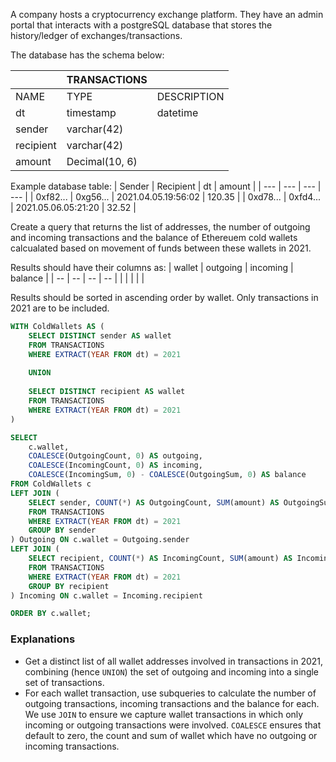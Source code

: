 A company hosts a cryptocurrency exchange platform. They have an admin portal that interacts with a postgreSQL database that stores the history/ledger of exchanges/transactions.

The database has the schema below:

|  | TRANSACTIONS |  |
|---|---|---|
| NAME | TYPE | DESCRIPTION |
| dt | timestamp | datetime |
| sender | varchar(42) | |
| recipient | varchar(42) | |
| amount | Decimal(10, 6) | |

Example database table:
| Sender | Recipient | dt | amount |
| --- | --- | --- | --- |
| 0xf82... | 0xg56... | 2021.04.05.19:56:02 | 120.35 |
| 0xd78... | 0xfd4... | 2021.05.06.05:21:20 | 32.52 |

Create a query that returns the list of addresses, the number of outgoing and incoming transactions and the balance of Ethereuem cold wallets calcualated based on movement of funds between these wallets in 2021.

Results should have their columns as:
| wallet | outgoing | incoming | balance |
| -- | -- | -- | -- |
| | | | |

Results should be sorted in ascending order by wallet. Only transactions in 2021 are to be included.

```sql
WITH ColdWallets AS (
    SELECT DISTINCT sender AS wallet
    FROM TRANSACTIONS
    WHERE EXTRACT(YEAR FROM dt) = 2021
    
    UNION
    
    SELECT DISTINCT recipient AS wallet
    FROM TRANSACTIONS
    WHERE EXTRACT(YEAR FROM dt) = 2021
) 

SELECT
    c.wallet,
    COALESCE(OutgoingCount, 0) AS outgoing,
    COALESCE(IncomingCount, 0) AS incoming,
    COALESCE(IncomingSum, 0) - COALESCE(OutgoingSum, 0) AS balance
FROM ColdWallets c
LEFT JOIN (
    SELECT sender, COUNT(*) AS OutgoingCount, SUM(amount) AS OutgoingSum
    FROM TRANSACTIONS
    WHERE EXTRACT(YEAR FROM dt) = 2021
    GROUP BY sender
) Outgoing ON c.wallet = Outgoing.sender
LEFT JOIN (
    SELECT recipient, COUNT(*) AS IncomingCount, SUM(amount) AS IncomingSum
    FROM TRANSACTIONS
    WHERE EXTRACT(YEAR FROM dt) = 2021
    GROUP BY recipient
) Incoming ON c.wallet = Incoming.recipient

ORDER BY c.wallet;

```

### Explanations
- Get a distinct list of all wallet addresses involved in transactions in 2021, combining (hence `UNION`) the set of outgoing and incoming into a single set of transactions.
- For each wallet transaction, use subqueries to calculate the number of outgoing transactions, incoming transactions and the balance for each. We use `JOIN` to ensure we capture wallet transactions in which only incoming or outgoing transactions were involved. `COALESCE` ensures that default to zero, the count and sum of wallet which have no outgoing or incoming transactions.

